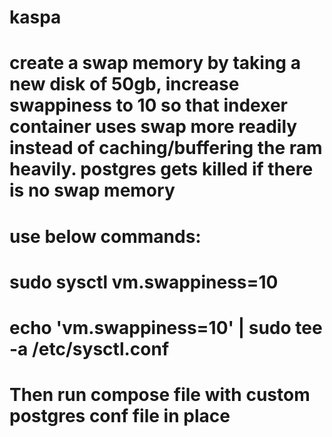 # kaspa
# create a swap memory by taking a new disk of 50gb, increase swappiness to 10 so that indexer container uses swap more readily instead of caching/buffering the ram heavily. postgres gets killed if there is no swap memory
# use below commands:
#  sudo sysctl vm.swappiness=10
#  echo 'vm.swappiness=10' | sudo tee -a /etc/sysctl.conf
# Then run compose file with custom postgres conf file in place
